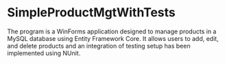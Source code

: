 # SimpleProductMgtWithTests
The program is a WinForms application designed to manage products in a MySQL database using Entity Framework Core. It allows users to add, edit, and delete products and an integration of testing setup has been implemented using NUnit.
